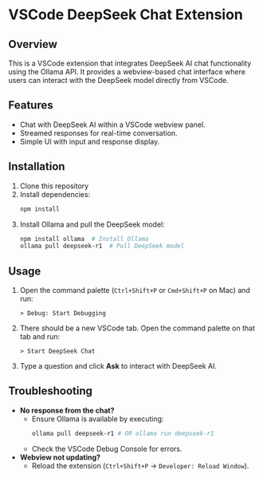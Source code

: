 # VSCode DeepSeek Chat Extension

## Overview
This is a VSCode extension that integrates DeepSeek AI chat functionality using the Ollama API. It provides a webview-based chat interface where users can interact with the DeepSeek model directly from VSCode.

## Features
- Chat with DeepSeek AI within a VSCode webview panel.
- Streamed responses for real-time conversation.
- Simple UI with input and response display.

## Installation
1. Clone this repository
2. Install dependencies:
   ```sh
   npm install
   ```
3. Install Ollama and pull the DeepSeek model:
   ```sh
   npm install ollama  # Install Ollama
   ollama pull deepseek-r1  # Pull DeepSeek model
   ```

## Usage
1. Open the command palette (`Ctrl+Shift+P` or `Cmd+Shift+P` on Mac) and run:
   ```
   > Debug: Start Debugging
   ```
3. There should be a new VSCode tab. Open the command palette on that tab and run:
   ```
   > Start DeepSeek Chat
   ```
4. Type a question and click **Ask** to interact with DeepSeek AI.

## Troubleshooting
- **No response from the chat?**
  - Ensure Ollama is available by executing:
    ```sh
    ollama pull deepseek-r1 # OR ollama run deepseek-r1
    ```
  - Check the VSCode Debug Console for errors.
- **Webview not updating?**
  - Reload the extension (`Ctrl+Shift+P` → `Developer: Reload Window`).
